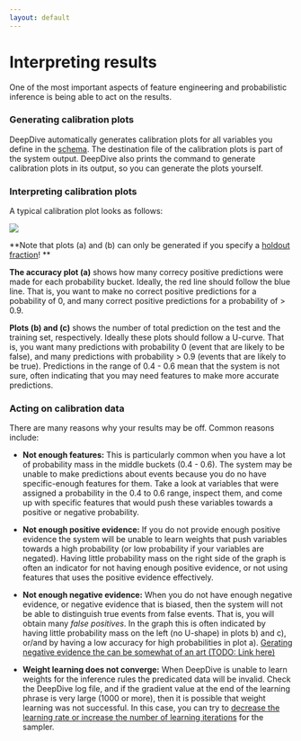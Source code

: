 ```yaml
---
layout: default
---
```


# Interpreting results

One of the most important aspects of feature engineering and probabilistic inference is being able to act on the results. 

### Generating calibration plots

DeepDive automatically generates calibration plots for all variables you define in the [schema](/doc/schema.html). The destination file of the calibration plots is part of the system output. DeepDive also prints the command to generate calibration plots in its output, so you can generate the plots yourself. 

### Interpreting calibration plots

A typical calibration plot looks as follows:

![]({{site.baseurl}}/images/calibration_example.png)

**Note that plots (a) and (b) can only be generated if you specify a [holdout fraction](/doc/calibration.html)! **

**The accuracy plot (a)** shows how many correcy positive predictions were made for each probability bucket. Ideally, the red line should follow the blue line. That is, you want to make no correct positive predictions for a pobability of 0, and many correct positive predictions for a probability of > 0.9.

**Plots (b) and (c)** shows the number of total prediction on the test and the training set, respectively. Ideally these plots should follow a U-curve. That is, you want many predictions with probability 0 (event that are likely to be false), and many predictions with probability > 0.9 (events that are likely to be true). Predictions in the range of 0.4 - 0.6 mean that the system is not sure, often indicating that you may need features to make more accurate predictions.


### Acting on calibration data

There are many reasons why your results may be off. Common reasons include:

- **Not enough features:** This is particularly common when you have a lot of probability mass in the middle buckets (0.4 - 0.6). The system may be unable to make predictions about events because you do no have specific-enough features for them. Take a look at variables that were assigned a probability in the 0.4 to 0.6 range, inspect them, and come up with specific features that would push these variables towards a positive or negative probability.

- **Not enough positive evidence:** If you do not provide enough positive evidence the system will be unable to learn weights that push variables towards a high probability (or low probability if your variables are negated). Having little probability mass on the right side of the graph is often an indicator for not having enough positive evidence, or not using features that uses the positive evidence effectively.

- **Not enough negative evidence:** When you do not have enough negative evidence, or negative evidence that is biased, then the system will not be able to distinguish true events from false events. That is, you will obtain many *false positives*. In the graph this is often indicated by having little probability mass on the left (no U-shape) in plots b) and c), or/and by having a low accuracy for high probabilities in plot a). [Gerating negative evidence the can be somewhat of an art (TODO: Link here)]()

- **Weight learning does not converge:** When DeepDive is unable to learn weights for the inference rules the predicated data will be invalid. Check the DeepDive log file, and if the gradient value at the end of the learning phrase is very large (1000 or more), then it is possible that weight learning was not successful. In this case, you can try to [decrease the learning rate or increase the number of learning iterations](/doc/performance.html) for the sampler. 

